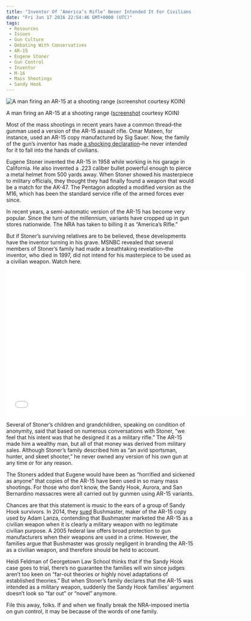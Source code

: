 ```yaml
---
title: "Inventor Of ‘America’s Rifle’ Never Intended It For Civilians (WITH VIDEO)"
date: "Fri Jun 17 2016 22:54:46 GMT+0000 (UTC)"
tags: 
 - Resources
 - Issues
 - Gun Culture
 - Debating With Conservatives
 - AR-15
 - Eugene Stoner
 - Gun Control
 - Inventor
 - M-16
 - Mass Shootings
 - Sandy Hook
---
```

<p><!-- Quick Adsense WordPress Plugin: http://quicksense.net/ --></p><div id="attachment_137890" style="width: 610px" class="wp-caption aligncenter"><img class="size-large wp-image-137890" src="//i1.wp.com/cdn.liberalamerica.org/wp-content/uploads/2016/06/person-firing-AR15-600x338.jpg?resize=600%2C338" alt="A man firing an AR-15 at a shooting range (screenshot courtesy KOIN)" srcset="//cdn.liberalamerica.org/wp-content/uploads/2016/06/person-firing-AR15.jpg 600w, //cdn.liberalamerica.org/wp-content/uploads/2016/06/person-firing-AR15.jpg 64w, //cdn.liberalamerica.org/wp-content/uploads/2016/06/person-firing-AR15.jpg 350w, //cdn.liberalamerica.org/wp-content/uploads/2016/06/person-firing-AR15.jpg 640w" sizes="(max-width: 600px) 100vw, 600px" data-recalc-dims="1">
<p class="wp-caption-text">A man firing an AR-15 at a shooting range (<a href="https://lintvkoin.files.wordpress.com/2014/06/ar-15-shooting-range-2013.jpg" onclick="__gaTracker(&apos;send&apos;, &apos;event&apos;, &apos;outbound-article&apos;, &apos;https://lintvkoin.files.wordpress.com/2014/06/ar-15-shooting-range-2013.jpg&apos;, &apos;screenshot&apos;);">screenshot</a> courtesy KOIN)</p>
</div><p>Most of the mass shootings in recent years have a common thread&#x2013;the gunman used a version of the AR-15 assault rifle. Omar Mateen, for instance, used an AR-15 copy manufactured by Sig Sauer. Now, the family of the gun&#x2019;s inventor has made <a href="http://www.nbcnews.com/news/us-news/family-ar-15-inventor-speaks-out-n593356" onclick="__gaTracker(&apos;send&apos;, &apos;event&apos;, &apos;outbound-article&apos;, &apos;http://www.nbcnews.com/news/us-news/family-ar-15-inventor-speaks-out-n593356&apos;, &apos;a shocking declaration&apos;);">a shocking declaration</a>&#x2013;he never intended for it to fall into the hands of civilians.</p><p>Eugene Stoner invented the AR-15 in 1958 while working in his garage in California. He also invented a .223 caliber bullet powerful enough to pierce a metal helmet from 500 yards away. When Stoner showed his masterpiece to military officials, they thought they had finally found a weapon that would be a match for the AK-47. The Pentagon adopted a modified version as the M16,&#xA0;which has been the standard service rifle of the armed forces ever since.</p><p>In recent years, a semi-automatic version of the AR-15 has become very popular. Since the turn of the millennium, variants have cropped up in gun stores nationwide. The NRA has taken to billing it as &#x201C;America&#x2019;s Rifle.&#x201D;</p><p>But if Stoner&#x2019;s surviving relatives are to be believed, these developments have the inventor turning in his grave. MSNBC&#xA0;revealed that several members of Stoner&#x2019;s family&#xA0;had made a breathtaking revelation&#x2013;the inventor, who died in 1997,&#xA0;did not intend for his masterpiece to be used as a civilian weapon. Watch here.</p><p><span class="embed-youtube" style="text-align:center; display: block;"><iframe class="youtube-player" type="text/html" width="640" height="390" src="//www.youtube.com/embed/DgZhU3RoLeY?version=3&amp;rel=1&amp;fs=1&amp;autohide=2&amp;showsearch=0&amp;showinfo=1&amp;iv_load_policy=1&amp;wmode=transparent" allowfullscreen="true" style="border:0;"></iframe></span></p><p>Several of Stoner&#x2019;s children and grandchildren, speaking on condition of anonymity, said that based on numerous conversations with Stoner, &#x201C;we feel that his intent was that he designed it as a military rifle.&#x201D; The AR-15 made him a wealthy man, but&#xA0;all of that money was derived from military sales. Although Stoner&#x2019;s family described him as &#x201C;an avid sportsman, hunter, and skeet shooter,&#x201D; he never owned any version of his own gun at any time or for any reason.</p><p>The Stoners added that Eugene would have been as &#x201C;horrified and sickened as anyone&#x201D; that copies of the AR-15 have been used in so many mass shootings. For those who don&#x2019;t know, the Sandy Hook, Aurora, and San Bernardino massacres were all carried out by gunmen using AR-15 variants.</p><p>Chances are that this statement is music to the ears of a group of Sandy Hook survivors. In 2014, they <a href="http://www.nytimes.com/2016/06/15/nyregion/in-newtown-families-suit-against-maker-of-the-ar-15-rifle-surprising-progress.html" onclick="__gaTracker(&apos;send&apos;, &apos;event&apos;, &apos;outbound-article&apos;, &apos;http://www.nytimes.com/2016/06/15/nyregion/in-newtown-families-suit-against-maker-of-the-ar-15-rifle-surprising-progress.html&apos;, &apos;sued&apos;);">sued</a> Bushmaster, maker of the AR-15 copy used by Adam Lanza, contending that Bushmaster marketed&#xA0;the AR-15 as a civilian weapon when it is clearly a military weapon with no legitimate civilian purpose. A 2005 federal law offers broad protection to gun manufacturers when their weapons are used in a crime. However, the families argue that&#xA0;Bushmaster was grossly negligent in branding the AR-15 as a civilian weapon, and therefore should be held to account.</p><p><!-- Quick Adsense WordPress Plugin: http://quicksense.net/ --></p><p>Heidi Feldman of Georgetown Law School thinks that if the Sandy Hook case goes to trial, there&#x2019;s no guarantee the families will win since judges aren&#x2019;t too keen on &#x201C;far-out theories or highly novel adaptations of established theories.&#x201D; But&#xA0;when Stoner&#x2019;s family declares that the AR-15 was intended as a military weapon, suddenly the Sandy Hook families&#x2019; argument doesn&#x2019;t look so &#x201C;far out&#x201D; or &#x201C;novel&#x201D; anymore.</p><p>File this away, folks. If and when we finally break the NRA-imposed inertia on gun control, it may be because of the words of one family.</p><div style="font-size:0px;height:0px;line-height:0px;margin:0;padding:0;clear:both"></div>